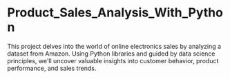 # Product_Sales_Analysis_With_Python
This project delves into the world of online electronics sales by analyzing a dataset from Amazon. Using Python libraries and guided by data science principles, we'll uncover valuable insights into customer behavior, product performance, and sales trends. 
